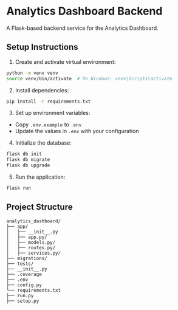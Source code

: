 # Analytics Dashboard Backend

A Flask-based backend service for the Analytics Dashboard.

## Setup Instructions

1. Create and activate virtual environment:
```bash
python -m venv venv
source venv/bin/activate  # On Windows: venv\Scripts\activate
```

2. Install dependencies:
```bash
pip install -r requirements.txt
```

3. Set up environment variables:
- Copy `.env.example` to `.env`
- Update the values in `.env` with your configuration

4. Initialize the database:
```bash
flask db init
flask db migrate
flask db upgrade
```

5. Run the application:
```bash
flask run
```

## Project Structure

```
analytics_dashboard/
├── app/
│   ├── __init__.py
│   ├── app.py/
│   ├── models.py/
│   ├── routes.py/
│   ├── services.py/
├── migrations/
├── tests/
├── __init__.py
├── .coverage
├── .env
├── config.py
└── requirements.txt
├── run.py
├── setup.py
``` 